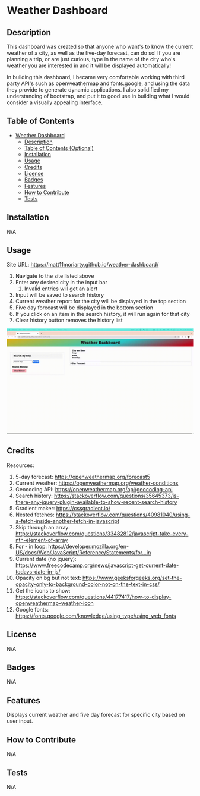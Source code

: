 # Weather Dashboard

## Description

This dashboard was created so that anyone who want's to know the current weather of a city, as well as the five-day forecast, can do so!
If you are planning a trip, or are just curious, type in the name of the city who's weather you are interested in and it will be displayed automatically!

In building this dashboard, I became very comfortable working with third party API's such as openweathermap and fonts.google, and using the data they provide to generate dynamic applications. 
I also solidified my understanding of bootstrap, and put it to good use in building what I would consider a visually appealing interface.

## Table of Contents

- [Weather Dashboard](#weather-dashboard)
  - [Description](#description)
  - [Table of Contents (Optional)](#table-of-contents-optional)
  - [Installation](#installation)
  - [Usage](#usage)
  - [Credits](#credits)
  - [License](#license)
  - [Badges](#badges)
  - [Features](#features)
  - [How to Contribute](#how-to-contribute)
  - [Tests](#tests)

## Installation

N/A

## Usage

Site URL: https://matt11moriarty.github.io/weather-dashboard/

1. Navigate to the site listed above
2. Enter any desired city in the input bar
   1. Invalid entries will get an alert
3. Input will be saved to search history
4. Current weather report for the city will be displayed in the top section
5. Five day forecast will be displayed in the bottom section
6. If you click on an item in the search history, it will run again for that city
7. Clear history button removes the history list


![alt text](./assets/images/weather_dashboard.gif)


## Credits
Resources:

1. 5-day forecast: https://openweathermap.org/forecast5
2. Current weather: https://openweathermap.org/weather-conditions
3. Geocoding API: https://openweathermap.org/api/geocoding-api
4. Search history: https://stackoverflow.com/questions/35645373/is-there-any-jquery-plugin-available-to-show-recent-search-history
5. Gradient maker: https://cssgradient.io/
6. Nested fetches: https://stackoverflow.com/questions/40981040/using-a-fetch-inside-another-fetch-in-javascript
7. Skip through an array: https://stackoverflow.com/questions/33482812/javascript-take-every-nth-element-of-array
8. For - in loop: https://developer.mozilla.org/en-US/docs/Web/JavaScript/Reference/Statements/for...in
9. Current date (no jquery): https://www.freecodecamp.org/news/javascript-get-current-date-todays-date-in-js/
10. Opacity on bg but not text: https://www.geeksforgeeks.org/set-the-opacity-only-to-background-color-not-on-the-text-in-css/
11. Get the icons to show: https://stackoverflow.com/questions/44177417/how-to-display-openweathermap-weather-icon
12. Google fonts: https://fonts.google.com/knowledge/using_type/using_web_fonts

## License

N/A

## Badges

N/A

## Features

Displays current weather and five day forecast for specific city based on user input.

## How to Contribute

N/A

## Tests

N/A